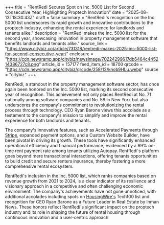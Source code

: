+++
title = "RentRedi Secures Spot on Inc. 5000 List for Second Consecutive Year, Highlighting Proptech Innovation"
date = "2025-08-13T18:30:43Z"
draft = false
summary = "RentRedi's recognition on the Inc. 5000 list underscores its rapid growth and innovative contributions to the proptech industry, enhancing the rental experience for landlords and tenants alike."
description = "RentRedi makes the Inc. 5000 list for the second year, showcasing innovation in property management software that benefits landlords and tenants alike."
source_link = "https://www.citybiz.co/article/731318/rentredi-makes-2025-inc-5000-list-for-second-consecutive-year/"
enclosure = "https://cdn.newsramp.app/citybiz/newsimage/70224299617db6464c445214386727c8.png"
article_id = 157177
feed_item_id = 18700
qrcode = "https://cdn.newsramp.app/citybiz/qrcode/258/13/knob9HLu.webp"
source = "citybiz"
+++

<p>RentRedi, a standout in the property management software sector, has once again been honored on the Inc. 5000 list, marking its second consecutive year of recognition. This achievement not only places RentRedi at No. 71 nationally among software companies and No. 58 in New York but also underscores the company's commitment to revolutionizing the rental process through technology. CEO Ryan Barone views this accolade as a testament to the company's mission to simplify and improve the rental experience for both landlords and tenants.</p><p>The company's innovative features, such as Accelerated Payments through <a href="https://stripe.com" rel="nofollow" target="_blank">Stripe</a>, expanded payment options, and a Custom Website Builder, have been pivotal in driving its growth. These tools have significantly enhanced operational efficiency and financial performance, evidenced by a 99% on-time rent payment rate among tenants utilizing Autopay. RentRedi's platform goes beyond mere transactional interactions, offering tenants opportunities to build credit and secure renters insurance, thereby fostering a more comprehensive rental ecosystem.</p><p>RentRedi's inclusion in the Inc. 5000 list, which ranks companies based on revenue growth from 2021 to 2024, is a clear indicator of its resilience and visionary approach in a competitive and often challenging economic environment. The company's achievements have not gone unnoticed, with additional accolades including spots on <a href="https://housingwire.com" rel="nofollow" target="_blank">HousingWire's</a> Tech100 list and recognition for CEO Ryan Barone as a Future Leader in Real Estate by Inman News. These honors reflect RentRedi's significant impact on the proptech industry and its role in shaping the future of rental housing through continuous innovation and a user-centric approach.</p>